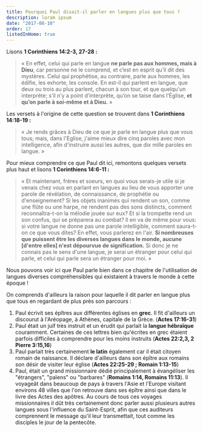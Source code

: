 ```yaml
---
title: Pourquoi Paul disait-il parler en langues plus que tous ?
description: loram ipsum
date: "2017-08-10"
order: 17
listedInHome: true
---
```


Lisons **1 Corinthiens 14:2‭-‬3‭, ‬27-28 :**

> « En effet, celui qui parle en langue **ne parle pas aux hommes, mais à Dieu**, car personne ne le comprend, et c’est en esprit qu’il dit des mystères. Celui qui prophétise, au contraire, parle aux hommes, les édifie, les exhorte, les console. En est-il qui parlent en langue, que deux ou trois au plus parlent, chacun à son tour, et que quelqu'un interprète; s’il n’y a point d’interprète, qu’on se taise dans l’Église, **et qu’on parle à soi-même et à Dieu.** »

Les versets à l'origine de cette question se trouvent dans **1 Corinthiens 14:18-19 :**

> « Je rends grâces à Dieu de ce que je parle en langue plus que vous tous; mais, dans l'Eglise, j'aime mieux dire cinq paroles avec mon intelligence, afin d'instruire aussi les autres, que dix mille paroles en langue. »

Pour mieux comprendre ce que Paul dit ici, remontons quelques versets plus haut et lisons **1 Corinthiens 14:6-11 :**

> « Et maintenant, frères et soeurs, en quoi vous serais-je utile si je venais chez vous en parlant en langues au lieu de vous apporter une parole de révélation, de connaissance, de prophétie ou d'enseignement?
Si les objets inanimés qui rendent un son, comme une flûte ou une harpe, ne rendent pas des sons distincts, comment reconnaîtra-t-on la mélodie jouée sur eux? Et si la trompette rend un son confus, qui se préparera au combat? Il en va de même pour vous: si votre langue ne donne pas une parole intelligible, comment saura-t-on ce que vous dites? En effet, vous parlerez en l'air. **Si nombreuses que puissent être les diverses langues dans le monde, aucune [d'entre elles] n'est dépourvue de signification.** Si donc je ne connais pas le sens d'une langue, je serai un étranger pour celui qui parle, et celui qui parle sera un étranger pour moi. »

Nous pouvons voir ici que Paul parle bien dans ce chapitre de l'utilisation de langues diverses compréhensibles qui existaient à travers le monde à cette époque !

On comprends d'ailleurs la raison pour laquelle il dit parler en langue plus que tous en regardant de plus près son parcours :

1. Paul écrivit ses épîtres aux différentes églises en **grec**. Il fit d'ailleurs un discourut à l'Aréopage, à Athènes, capitale de la Grèce. (**Actes 17:16-31**)
2. Paul était un juif très instruit et un érudit qui parlait la **langue hébraïque** couramment. Certaines de ces lettres bien qu'écrites en grec étaient parfois difficiles à comprendre pour les moins instruits (**Actes 22:2,3, 2 Pierre 3:15,16**)
3.  Paul parlait très certainement **le latin** également car il était citoyen romain de naissance. Il déclare d'ailleurs dans son épître aux romains son désir de visiter leur église (**Actes 22:25-29 ; Romain 1:13-15**)
4. Paul, était un grand missionnaire dédié principalement à évangéliser les "étrangers", "païens" ou "barbares" (**Romains 1:14, Romains 11:13**). Il voyageât dans beaucoup de pays à travers l'Asie et l'Europe visitant environs 48 villes que l'on retrouve dans ses épître ainsi que dans le livre des Actes des apôtres. Au cours de tous ces voyages missionnaires il dût très certainement donc parler aussi plusieurs autres langues sous l'influence du Saint-Esprit, afin que ces auditeurs comprennent le message qu'il leur transmettait, tout comme les disciples le jour de la pentecôte.